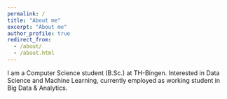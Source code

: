 ```yaml
---
permalink: /
title: "About me"
excerpt: "About me"
author_profile: true
redirect_from: 
  - /about/
  - /about.html
---
```

I am a Computer Science student (B.Sc.) at TH-Bingen.
Interested in Data Science and Machine Learning, currently employed as working student in Big Data & Analytics.



